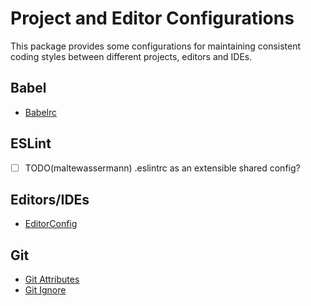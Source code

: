# Project and Editor Configurations

This package provides some configurations for maintaining consistent coding styles between different projects, editors and IDEs.

## Babel
- [Babelrc](.babelrc)

## ESLint
- [ ] TODO(maltewassermann) .eslintrc as an extensible shared config?

## Editors/IDEs
- [EditorConfig](.editorconfig)

## Git
- [Git Attributes](.gitattributes)
- [Git Ignore](.gitignore)
